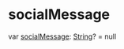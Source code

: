 # socialMessage


var [socialMessage](social-message.md): [String](https://kotlinlang.org/api/latest/jvm/stdlib/kotlin/-string/index.html)? = null
